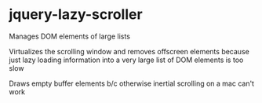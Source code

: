 jquery-lazy-scroller
====================

Manages DOM elements of large lists

Virtualizes the scrolling window and removes offscreen elements
    because just lazy loading information into a very large list of DOM elements
    is too slow
    
Draws empty buffer elements b/c otherwise inertial scrolling
    on a mac can't work

